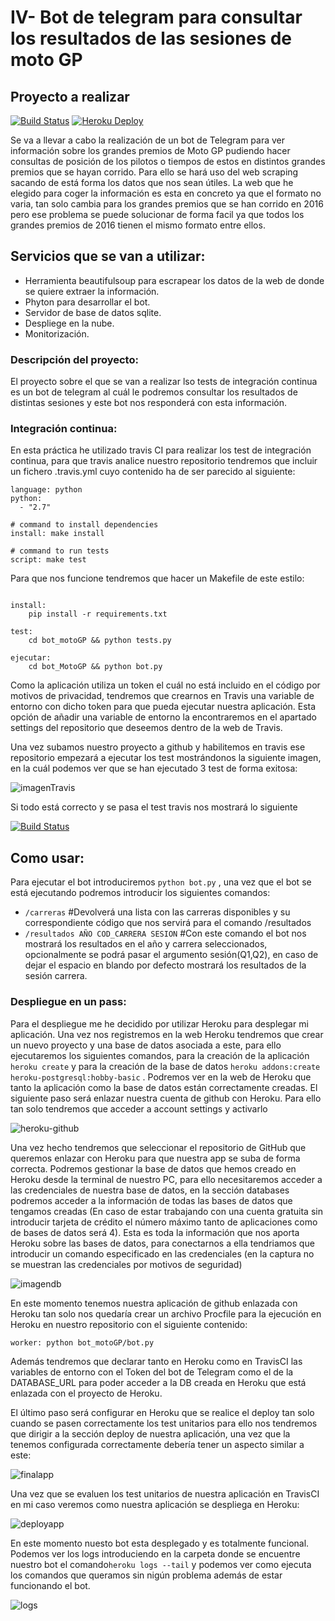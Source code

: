 # IV- Bot de telegram para consultar los resultados de las sesiones de moto GP

## Proyecto a realizar

[![Build Status](https://travis-ci.org/Miguelmoral/IV.svg?branch=master)](https://travis-ci.org/Miguelmoral/IV)
[![Heroku Deploy](https://www.herokucdn.com/deploy/button.svg)](https://lit-spire-74429.herokuapp.com/) 

Se va a llevar a cabo la realización de un bot de Telegram para ver información sobre los grandes premios de Moto GP pudiendo hacer consultas de posición de los pilotos o tiempos de estos en distintos grandes premios que se hayan corrido. Para ello se hará uso del web scraping sacando de está forma los datos que nos sean útiles. La web que he elegido para coger la información es esta en concreto ya que el formato no varia, tan solo cambia para los grandes premios que se han corrido en 2016 pero ese problema se puede solucionar de forma facil ya que todos los grandes premios de 2016 tienen el mismo formato entre ellos.

## Servicios que se van a utilizar:
- Herramienta beautifulsoup para escrapear los datos de la web de donde se quiere extraer la información.
- Phyton para desarrollar el bot.
- Servidor de base de datos sqlite.
- Despliege en la nube.
- Monitorización.

### Descripción del proyecto:

El proyecto sobre el que se van a realizar lso tests de integración continua es un bot de telegram al cuál le podremos consultar los resultados de distintas sesiones y este bot nos responderá con esta información.


### Integración continua:

En esta práctica he utilizado travis CI para realizar los test de integración continua, para que travis analice nuestro repositorio tendremos que incluir un fichero .travis.yml cuyo contenido ha de ser parecido al siguiente:

```
language: python
python:
  - "2.7"

# command to install dependencies
install: make install

# command to run tests
script: make test

```

Para que nos funcione tendremos que hacer un Makefile de este estilo:

```

install:
	pip install -r requirements.txt

test:
	cd bot_motoGP && python tests.py

ejecutar:
	cd bot_MotoGP && python bot.py

```

Como la aplicación utiliza un token el cuál no está incluido en el código por motivos de privacidad, tendremos que crearnos en Travis una variable de entorno con dicho token para que pueda ejecutar nuestra aplicación. Esta opción de añadir una variable de entorno la encontraremos en el apartado settings del repositorio que deseemos dentro de la web de Travis.

Una vez subamos nuestro proyecto a github y habilitemos en travis ese repositorio empezará a ejecutar los test mostrándonos la siguiente imagen, en la cuál podemos ver que se han ejecutado 3 test de forma exitosa:

![imagenTravis](http://i64.tinypic.com/262r6mv.png)

Si todo está correcto y se pasa el test travis nos mostrará lo siguiente 

[![Build Status](https://travis-ci.org/Miguelmoral/IV.svg?branch=master)](https://travis-ci.org/Miguelmoral/IV)



## Como usar:

Para ejecutar el bot introduciremos `python bot.py` , una vez que el bot se está ejecutando podremos introducir los siguientes comandos:

- `/carreras`  #Devolverá una lista con las carreras disponibles y su correspondiente código que nos servirá para el comando /resultados
- `/resultados AÑO COD_CARRERA SESION` #Con este comando el bot nos mostrará los resultados en el año y carrera seleccionados, opcionalmente se podrá pasar el argumento sesión(Q1,Q2), en caso de dejar el espacio en blando por defecto mostrará los resultados de la sesión carrera.

### Despliegue en un pass:

Para el despliegue me he decidido por utilizar Heroku para desplegar mi aplicación. Una vez nos registremos en la web Heroku tendremos que crear un nuevo proyecto y una base de datos asociada a este, para ello ejecutaremos los siguientes comandos, para la creación de la aplicación `heroku create` y para la creación de la base de datos `heroku addons:create heroku-postgresql:hobby-basic` . Podremos ver en la web de Heroku que tanto la aplicación como la base de datos están correctamente creadas. El siguiente paso será enlazar nuestra cuenta de github con Heroku. Para ello tan solo tendremos que acceder a account settings y activarlo

![heroku-github](http://i64.tinypic.com/13z4rnp.png)

Una vez hecho tendremos que seleccionar el repositorio de GitHub que queremos enlazar con Heroku para que nuestra app se suba de forma correcta.
Podremos gestionar la base de datos que hemos creado en Heroku desde la terminal de nuestro PC, para ello necesitaremos acceder a las credenciales de nuestra base de datos, en la sección databases podremos acceder a la información de todas las bases de datos que tengamos creadas (En caso de estar trabajando con una cuenta gratuita sin introducir tarjeta de crédito el número máximo tanto de aplicaciones como de bases de datos será 4). Esta es toda la información que nos aporta Heroku sobre las bases de datos, para conectarnos a ella tendriamos que introducir un comando especificado en las credenciales (en la captura no se muestran las credenciales por motivos de seguridad)

![imagendb](http://i68.tinypic.com/dm8uoh.png)

En este momento tenemos nuestra aplicación de github enlazada con Heroku tan solo nos quedaría crear un archivo Procfile para la ejecución en Heroku en nuestro repositorio con el siguiente contenido:

```
worker: python bot_motoGP/bot.py

```
Además tendremos que declarar tanto en Heroku como en TravisCI las variables de entorno con el Token del bot de Telegram como el de la DATABASE_URL para poder acceder a la DB creada en Heroku que está enlazada con el proyecto de Heroku.

El último paso será configurar en Heroku que se realice el deploy tan solo cuando se pasen correctamente los test unitarios para ello nos tendremos que dirigir a la sección deploy de nuestra aplicación, una vez que la tenemos configurada correctamente debería tener un aspecto similar a este:

![finalapp](http://i67.tinypic.com/x4kisy.png)

Una vez que se evaluen los test unitarios de nuestra aplicación en TravisCI en mi caso veremos como nuestra aplicación se despliega en Heroku:

![deployapp](http://i64.tinypic.com/2wcfwxt.png)

En este momento nuesto bot esta desplegado y es totalmente funcional. Podemos ver los logs introduciendo en la carpeta donde se encuentre nuestro bot el comando`heroku logs --tail` y podemos ver como ejecuta los comandos que queramos sin nigún problema además de estar funcionando el bot.

![logs](http://i67.tinypic.com/fbjau1.png)





